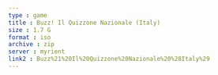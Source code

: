 ```yaml
---
type : game
title : Buzz! Il Quizzone Nazionale (Italy)
size : 1.7 G
format : iso
archive : zip
server : myrient
link2 : Buzz%21%20Il%20Quizzone%20Nazionale%20%28Italy%29
---
```

